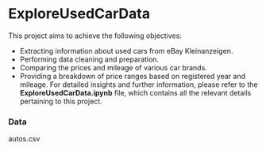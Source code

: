 # ExploreUsedCarData
This project aims to achieve the following objectives:

- Extracting information about used cars from eBay Kleinanzeigen.
- Performing data cleaning and preparation.
- Comparing the prices and mileage of various car brands.
- Providing a breakdown of price ranges based on registered year and mileage.
For detailed insights and further information, please refer to the __ExploreUsedCarData.ipynb__ file, which contains all the relevant details pertaining to this project.

### Data
autos.csv
